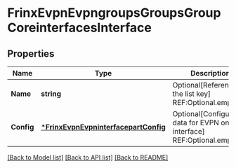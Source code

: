 # FrinxEvpnEvpngroupsGroupsGroupCoreinterfacesInterface

## Properties
Name | Type | Description | Notes
------------ | ------------- | ------------- | -------------
**Name** | **string** | Optional[Reference to the list key] REF:Optional.empty | [optional] [default to null]
**Config** | [***FrinxEvpnEvpninterfacepartConfig**](frinx.evpn.evpninterfacepart.Config.md) | Optional[Configuration data for EVPN on each interface] REF:Optional.empty | [optional] [default to null]

[[Back to Model list]](../README.md#documentation-for-models) [[Back to API list]](../README.md#documentation-for-api-endpoints) [[Back to README]](../README.md)


